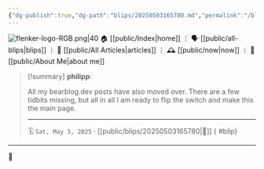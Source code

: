 ```yaml
---
{"dg-publish":true,"dg-path":"blips/20250503165780.md","permalink":"/blips/20250503165780/","title":"philipp @ Saturday, May 3rd 2025","created":"2025-05-03T16:57:09","updated":"2025-05-03T16:59:45"}
---
```



<div class="transclusion internal-embed is-loaded"><div class="markdown-embed">




![flenker-logo-RGB.png|40](/img/user/attachments/flenker-logo-RGB.png)
🏠 [[public/Index\|home]]  ⋮ 🗣️ [[public/all-blips\|blips]] ⋮  📝 [[public/All Articles\|articles]]  ⋮ 🕰️ [[public/now\|now]] ⋮ 🪪 [[public/About Me\|about me]]


</div></div>


> [!summary] **philipp**:
>
> All my bearblog.dev posts have also moved over. There are a few tidbits missing, but all in all I am ready to flip the switch and make this the main page.
> - - -
>
> 🗓️ <code>Sat, May 3, 2025</code>   · [[public/blips/20250503165780\|🔗]]
{ #blip}


- - -

 👾
